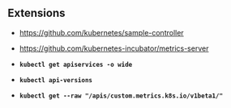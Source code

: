 ## Extensions

- https://github.com/kubernetes/sample-controller

- https://github.com/kubernetes-incubator/metrics-server

- **`kubectl get apiservices -o wide`**

- **`kubectl api-versions`**

- **`kubectl get --raw "/apis/custom.metrics.k8s.io/v1beta1/"`**
